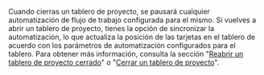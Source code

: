 Cuando cierras un tablero de proyecto, se pausará cualquier automatización de flujo de trabajo configurada para el mismo. Si vuelves a abrir un tablero de proyecto, tienes la opción de sincronizar la automatización, lo que actualiza la posición de las tarjetas en el tablero de acuerdo con los parámetros de automatización configurados para el tablero. Para obtener más información, consulta la sección "[Reabrir un tablero de proyecto cerrado](/articles/reopening-a-closed-project-board)" o "[Cerrar un tablero de proyecto](/articles/closing-a-project-board)".

